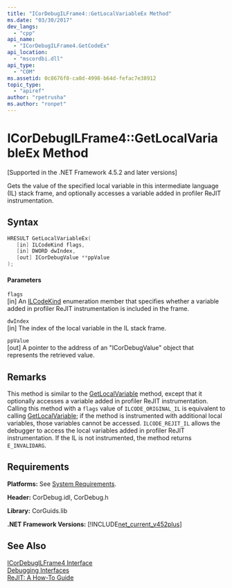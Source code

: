 ```yaml
---
title: "ICorDebugILFrame4::GetLocalVariableEx Method"
ms.date: "03/30/2017"
dev_langs: 
  - "cpp"
api_name: 
  - "ICorDebugILFrame4.GetCodeEx"
api_location: 
  - "mscordbi.dll"
api_type: 
  - "COM"
ms.assetid: 0c8676f8-ca0d-4998-b64d-fefac7e38912
topic_type: 
  - "apiref"
author: "rpetrusha"
ms.author: "ronpet"
---
```

# ICorDebugILFrame4::GetLocalVariableEx Method
[Supported in the .NET Framework 4.5.2 and later versions]  
  
 Gets the value of the specified local variable in this intermediate language (IL) stack frame, and optionally accesses a variable added in profiler ReJIT instrumentation.  
  
## Syntax  
  
```cpp
HRESULT GetLocalVariableEx(  
   [in] ILCodeKind flags,   
   [in] DWORD dwIndex,   
   [out] ICorDebugValue **ppValue  
);  
```  
  
#### Parameters  
 `flags`  
 [in] An [ILCodeKind](../../../../docs/framework/unmanaged-api/debugging/ilcodekind-enumeration.md) enumeration member that specifies whether a variable added in profiler ReJIT instrumentation is included in the frame.  
  
 `dwIndex`  
 [in] The index of the local variable in the IL stack frame.  
  
 `ppValue`  
 [out] A pointer to the address of an "ICorDebugValue" object that represents the retrieved value.  
  
## Remarks  
 This method is similar to the [GetLocalVariable](../../../../docs/framework/unmanaged-api/debugging/icordebugilframe-getlocalvariable-method.md) method, except that it optionally accesses a variable added in profiler ReJIT instrumentation. Calling this method with a `flags` value of `ILCODE_ORIGINAL_IL` is equivalent to calling [GetLocalVariable](../../../../docs/framework/unmanaged-api/debugging/icordebugilframe-getlocalvariable-method.md); if the method is instrumented with additional local variables, those variables cannot be accessed. `ILCODE_REJIT_IL` allows the debugger to access the local variables added in profiler ReJIT instrumentation. If the IL is not instrumented, the method returns `E_INVALIDARG`.  
  
## Requirements  
 **Platforms:** See [System Requirements](../../../../docs/framework/get-started/system-requirements.md).  
  
 **Header:** CorDebug.idl, CorDebug.h  
  
 **Library:** CorGuids.lib  
  
 **.NET Framework Versions:** [!INCLUDE[net_current_v452plus](../../../../includes/net-current-v452plus-md.md)]  
  
## See Also  
 [ICorDebugILFrame4 Interface](../../../../docs/framework/unmanaged-api/debugging/icordebugilframe4-interface.md)  
 [Debugging Interfaces](../../../../docs/framework/unmanaged-api/debugging/debugging-interfaces.md)  
 [ReJIT: A How-To Guide](http://blogs.msdn.com/b/davbr/archive/2011/10/12/rejit-a-how-to-guide.aspx)
